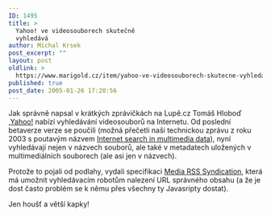 ```yaml
---
ID: 1495
title: >
  Yahoo! ve videosouborech skutečně
  vyhledává
author: Michal Krsek
post_excerpt: ""
layout: post
oldlink: >
  https://www.marigold.cz/item/yahoo-ve-videosouborech-skutecne-vyhledava
published: true
post_date: 2005-01-26 17:20:56
---
```

<p>Jak správně napsal v krátkých zprávičkách na Lupě.cz Tomáš Hloboď ,<a href="http://video.search.yahoo.com/">Yahoo!</a> nabízí vyhledávání videosouborů na Internetu. Od poslední betaverze verze se poučili (možná přečetli naši technickou zprávu z roku 2003 s poutavým názvem <a href="http://www.cesnet.cz/doc/techzpravy/2003/jyxosearch/jyxosearch.html">Internet search in multimedia data</a>), nyní vyhledávají nejen v názvech souborů, ale také v metadatech uložených v multimediálních souborech (ale asi jen v názvech). </p>
<p>Protože to pojali od podlahy, vydali specifikaci <a href="http://tools.search.yahoo.com/mrss/mrss.html">Media RSS Syndication</a>, která má umožnit vyhledávacím robotům nalezení URL správného obsahu (a že je dost často problém se k němu přes všechny ty Javasripty dostat).</p>
<p>Jen houšť a větší kapky!</p>
